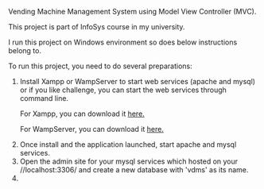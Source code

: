 Vending Machine Management System using Model View Controller (MVC). 

This project is part of InfoSys course in my university.

I run this project on Windows environment so does below instructions belong to.

To run this project, you need to do several preparations:

1. Install Xampp or WampServer to start web services (apache and mysql) or if you like challenge, you can start the web services through command line.
      <p>For Xampp, you can download it <a href="https://www.apachefriends.org/download.html">here.</a></p>
      <p> For WampServer, you can download it <a href="http://www.wampserver.com/en/">here.</a>
2. Once install and the application launched, start apache and mysql services. 
3. Open the admin site for your mysql services which hosted on your //localhost:3306/ and  create a new database with 'vdms' as its name.
4. 
